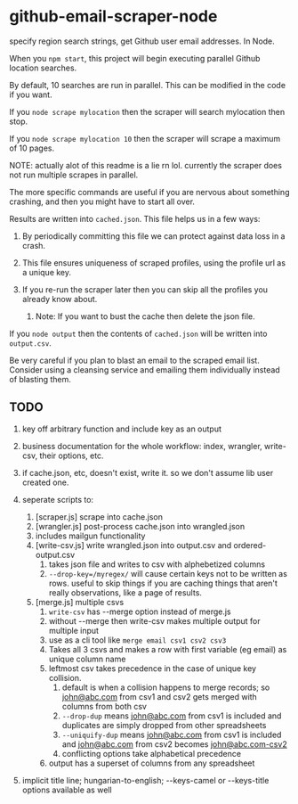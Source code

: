 # github-email-scraper-node

specify region search strings, get Github user email addresses. In Node.

When you `npm start`, this project will begin executing parallel Github location searches.

By default, 10 searches are run in parallel. This can be modified in the code if you want.

If you `node scrape mylocation` then the scraper will search mylocation then stop.

If you `node scrape mylocation 10` then the scraper will scrape a maximum of 10 pages.

NOTE: actually alot of this readme is a lie rn lol. currently the scraper does not run multiple scrapes in parallel.

The more specific commands are useful if you are nervous about something crashing, and then you might have to start all over.

Results are written into `cached.json`. This file helps us in a few ways:

1. By periodically committing this file we can protect against data loss in a crash.

2. This file ensures uniqueness of scraped profiles, using the profile url as a unique key.

3. If you re-run the scraper later then you can skip all the profiles you already know about.
   1. Note: If you want to bust the cache then delete the json file.

If you `node output` then the contents of `cached.json` will be written into `output.csv`.

Be very careful if you plan to blast an email to the scraped email list. Consider using a cleansing service and emailing them individually instead of blasting them.

## TODO

1. key off arbitrary function and include key as an output

2. business documentation for the whole workflow: index, wrangler, write-csv, their options, etc.

3. if cache.json, etc, doesn't exist, write it. so we don't assume lib user created one.

4. seperate scripts to:
   1. [scraper.js] scrape into cache.json
   2. [wrangler.js] post-process cache.json into wrangled.json
   3. includes mailgun functionality
   4. [write-csv.js] write wrangled.json into output.csv and ordered-output.csv
      1. takes json file and writes to csv with alphebetized columns
      2. `--drop-key=/myregex/` will cause certain keys not to be written as rows. useful to skip things if you are caching things that aren't really observations, like a page of results.
   5. [merge.js] multiple csvs
      1. `write-csv` has --merge option instead of merge.js
      2. without --merge then write-csv makes multiple output for multiple input
      3. use as a cli tool like `merge email csv1 csv2 csv3`
      4. Takes all 3 csvs and makes a row with first variable (eg email) as unique column name
      5. leftmost csv takes precedence in the case of unique key collision.
         1. default is when a collision happens to merge records; so john@abc.com from csv1 and csv2 gets merged with columns from both csv
         2. `--drop-dup` means john@abc.com from csv1 is included and duplicates are simply dropped from other spreadsheets
         3. `--uniquify-dup` means john@abc.com from csv1 is included and john@abc.com from csv2 becomes john@abc.com-csv2
         4. conflicting options take alphabetical precedence
      6. output has a superset of columns from any spreadsheet
5. implicit title line; hungarian-to-english; --keys-camel or --keys-title options available as well
